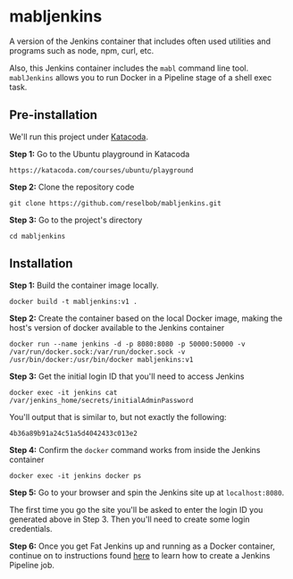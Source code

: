 # mabljenkins
A version of the Jenkins container that includes often used utilities and programs such as node, npm, curl, etc.

Also, this Jenkins container includes the `mabl` command line tool. `mablJenkins` allows you to run Docker in a Pipeline stage of a shell exec task.

## Pre-installation

We'll run this project under [Katacoda](katacoda.com).

**Step 1:** Go to the Ubuntu playground in Katacoda

`https://katacoda.com/courses/ubuntu/playground`

**Step 2:** Clone the repository code

`git clone https://github.com/reselbob/mabljenkins.git`

**Step 3:** Go to the project's directory

`cd mabljenkins`


## Installation

**Step 1:** Build the container image locally.

`docker build -t mabljenkins:v1 .`

**Step 2:** Create the container based on the local Docker image, making the host's version of docker available to the Jenkins container

`docker run --name jenkins -d -p 8080:8080 -p 50000:50000 -v /var/run/docker.sock:/var/run/docker.sock -v /usr/bin/docker:/usr/bin/docker mabljenkins:v1`

**Step 3:** Get the initial login ID that you'll need to access Jenkins

`docker exec -it jenkins cat /var/jenkins_home/secrets/initialAdminPassword`

You'll output that is similar to, but not exactly the following:

`4b36a89b91a24c51a5d4042433c013e2`

**Step 4:** Confirm the `docker` command works from inside the Jenkins container

`docker exec -it jenkins docker ps`

**Step 5:** Go to your browser and spin the Jenkins site up at `localhost:8080`.

The first time you go the site you'll be asked to enter the login ID you generated above in Step 3.
Then you'll need to create some login credentials.

**Step 6:** Once you get Fat Jenkins up and running as a Docker container, continue on to instructions
found [here](create-pipeline.md) to learn how to create a Jenkins Pipeline job.
